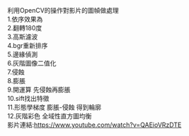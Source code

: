 利用OpenCV的操作對影片的圖幀做處理  
1.依序效果為  
2.翻轉180度  
3.高斯濾波  
4.bgr重新排序  
5.邊緣偵測  
6.灰階圖像二值化  
7.侵蝕  
8.膨脹  
9.開運算 先侵蝕再膨脹  
10.sift找出特徵  
11.形態學梯度 膨脹-侵蝕 得到輪廓  
12.灰階彩色 全域性直方圖均衡    
影片連結:https://www.youtube.com/watch?v=QAEioVRzDTE
